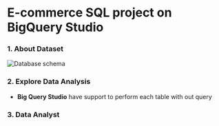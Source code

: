 <h1>E-commerce SQL project on BigQuery Studio</h1>
<h3> 1. About Dataset</h3>

![Database schema](https://github.com/DaoMinhThong/Portfolio/blob/main/ERD.png?raw=true)
<h3> 2. Explore Data Analysis</h3>

- **Big Query Studio** have support to perform each table with out query 

<h3> 3. Data Analyst</h3>

